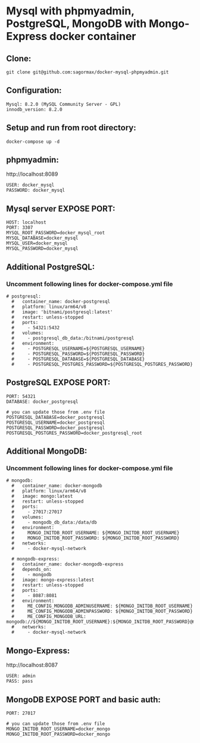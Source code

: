 # Mysql with phpmyadmin, PostgreSQL, MongoDB with Mongo-Express docker container

## Clone:
```
git clone git@github.com:sagormax/docker-mysql-phpmyadmin.git
```

## Configuration:
```
Mysql: 8.2.0 (MySQL Community Server - GPL)
innodb_version: 8.2.0
```

## Setup and run from root directory:
```
docker-compose up -d
```

## phpmyadmin:
http://localhost:8089
```
USER: docker_mysql
PASSWORD: docker_mysql
```

## Mysql server EXPOSE PORT:
```
HOST: localhost
PORT: 3307
MYSQL_ROOT_PASSWORD=docker_mysql_root
MYSQL_DATABASE=docker_mysql
MYSQL_USER=docker_mysql
MYSQL_PASSWORD=docker_mysql
```

## Additional PostgreSQL:
### Uncomment following lines for docker-compose.yml file
```
# postgresql:
  #   container_name: docker-postgresql
  #   platform: linux/arm64/v8
  #   image: 'bitnami/postgresql:latest'
  #   restart: unless-stopped
  #   ports:
  #     - 54321:5432
  #   volumes:
  #     - postgresql_db_data:/bitnami/postgresql
  #   environment:
  #     - POSTGRESQL_USERNAME=${POSTGRESQL_USERNAME}
  #     - POSTGRESQL_PASSWORD=${POSTGRESQL_PASSWORD}
  #     - POSTGRESQL_DATABASE=${POSTGRESQL_DATABASE}
  #     - POSTGRESQL_POSTGRES_PASSWORD=${POSTGRESQL_POSTGRES_PASSWORD}
```
## PostgreSQL EXPOSE PORT:
```
PORT: 54321
DATABASE: docker_postgresql

# you can update those from .env file
POSTGRESQL_DATABASE=docker_postgresql
POSTGRESQL_USERNAME=docker_postgresql
POSTGRESQL_PASSWORD=docker_postgresql
POSTGRESQL_POSTGRES_PASSWORD=docker_postgresql_root
```


## Additional MongoDB:
### Uncomment following lines for docker-compose.yml file
```
# mongodb:
  #   container_name: docker-mongodb
  #   platform: linux/arm64/v8
  #   image: mongo:latest
  #   restart: unless-stopped
  #   ports:
  #     - 27017:27017
  #   volumes:
  #     - mongodb_db_data:/data/db
  #   environment:
  #     MONGO_INITDB_ROOT_USERNAME: ${MONGO_INITDB_ROOT_USERNAME}
  #     MONGO_INITDB_ROOT_PASSWORD: ${MONGO_INITDB_ROOT_PASSWORD}
  #   networks:
  #     - docker-mysql-network

  # mongodb-express:
  #   container_name: docker-mongodb-express
  #   depends_on:
  #     - mongodb
  #   image: mongo-express:latest
  #   restart: unless-stopped
  #   ports:
  #     - 8087:8081
  #   environment:
  #     ME_CONFIG_MONGODB_ADMINUSERNAME: ${MONGO_INITDB_ROOT_USERNAME}
  #     ME_CONFIG_MONGODB_ADMINPASSWORD: ${MONGO_INITDB_ROOT_PASSWORD}
  #     ME_CONFIG_MONGODB_URL: mongodb://${MONGO_INITDB_ROOT_USERNAME}:${MONGO_INITDB_ROOT_PASSWORD}@mongodb:27017/
  #   networks:
  #     - docker-mysql-network
```

## Mongo-Express:
http://localhost:8087
```
USER: admin
PASS: pass
```

## MongoDB EXPOSE PORT and basic auth:
```
PORT: 27017

# you can update those from .env file
MONGO_INITDB_ROOT_USERNAME=docker_mongo
MONGO_INITDB_ROOT_PASSWORD=docker_mongo
```
